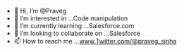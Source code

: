 - 👋 Hi, I’m @Praveg
- 👀 I’m interested in ...Code manipulation
- 🌱 I’m currently learning ...Salesforce.com
- 💞️ I’m looking to collaborate on ...Salesforce 
- 📫 How to reach me ...www.Twitter.com/@praveg_sinha

<!---
Praveg/Praveg is a ✨ special ✨ repository because its `README.md` (this file) appears on your GitHub profile.
You can click the Preview link to take a look at your changes.
--->
